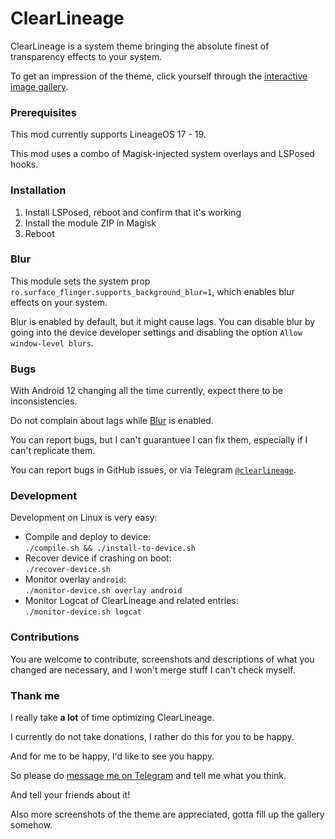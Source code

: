 # ClearLineage

ClearLineage is a system theme bringing the absolute finest of transparency effects to your system.

To get an impression of the theme,
click yourself through the
[interactive image gallery](https://programminghoch10.github.io/ClearLineage).

### Prerequisites

This mod currently supports LineageOS 17 - 19.

This mod uses a combo of Magisk-injected system overlays and LSPosed hooks.

### Installation

1. Install LSPosed, reboot and confirm that it's working
1. Install the module ZIP in Magisk
1. Reboot

### Blur

This module sets the system prop 
`ro.surface_flinger.supports_background_blur=1`, 
which enables blur effects on your system.

Blur is enabled by default, but it might cause lags.
You can disable blur by going into the device developer settings 
and disabling the option `Allow window-level blurs`.

### Bugs

With Android 12 changing all the time currently, expect there to be inconsistencies.

Do not complain about lags while [Blur](#blur) is enabled.

You can report bugs, but I can't guarantuee I can fix them, especially if I can't replicate them.

You can report bugs in GitHub issues,
or via Telegram
[`@clearlineage`](https://t.me/clearlineage).

### Development

Development on Linux is very easy:
- Compile and deploy to device:  
  `./compile.sh && ./install-to-device.sh`
- Recover device if crashing on boot:  
  `./recover-device.sh`
- Monitor overlay `android`:  
  `./monitor-device.sh overlay android`
- Monitor Logcat of ClearLineage and related entries:  
  `./monitor-device.sh logcat`

### Contributions

You are welcome to contribute, 
screenshots and descriptions of what you changed are necessary, 
and I won't merge stuff I can't check myself.

### Thank me

I really take **a lot** of time optimizing ClearLineage.

I currently do not take donations,
I rather do this for you to be happy.

And for me to be happy,
I'd like to see you happy.

So please do
[message me on Telegram](https://t.me/programminghoch10)
and tell me what you think.

And tell your friends about it!

Also more screenshots of the theme are appreciated,
gotta fill up the gallery somehow.
